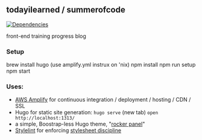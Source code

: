 ## todayilearned / summerofcode 

[![Dependencies][deps-img]][deps]

[deps-img]: https://david-dm.org/jm3/todayilearned.svg
[deps]: https://david-dm.org/jm3/todayilearned

front-end training progress blog

### Setup

   brew install hugo (use amplify.yml instrux on 'nix)
   npm install
   npm run setup
   npm start

### Uses:

- [AWS Amplify](https://aws.amazon.com/amplify/) for continuous integration / deployment / hosting / CDN / SSL
- Hugo for static site generation: `hugo serve` (new tab) `open http://localhost:1313/`
- a simple, Boostrap-less Hugo theme, "[rocker panel](https://github.com/jm3/rocker-panel)"
- [Stylelint](https://stylelint.io/) for enforcing [stylesheet discipline](https://getyarn.io/yarn-clip/7e8ae3a9-17c6-4ed5-83aa-71110490590f)
